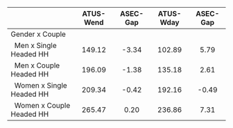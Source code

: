 
|                      |    ATUS-Wend |     ASEC-Gap |    ATUS-Wday |     ASEC-Gap |
| -------------------- | :----------: | :----------: | :----------: | :----------: |
| Gender x Couple      |              |              |              |              |
| &nbsp;&nbsp;Men x Single Headed HH |       149.12 |        -3.34 |       102.89 |         5.79 |
| &nbsp;&nbsp;Men x Couple Headed HH |       196.09 |        -1.38 |       135.18 |         2.61 |
| &nbsp;&nbsp;Women x Single Headed HH |       209.34 |        -0.42 |       192.16 |        -0.49 |
| &nbsp;&nbsp;Women x Couple Headed HH |       265.47 |         0.20 |       236.86 |         7.31 |


